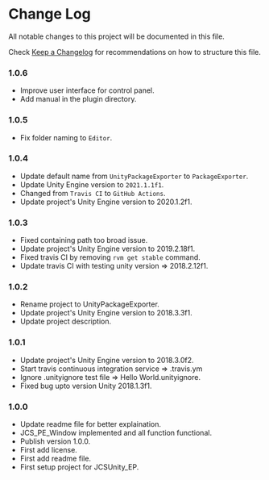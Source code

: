 # Change Log

All notable changes to this project will be documented in this file.

Check [Keep a Changelog](http://keepachangelog.com/) for recommendations on how to structure this file.


### 1.0.6

* Improve user interface for control panel.
* Add manual in the plugin directory.

### 1.0.5

* Fix folder naming to `Editor`.

### 1.0.4

* Update default name from `UnityPackageExporter` to `PackageExporter`.
* Update Unity Engine version to `2021.1.1f1`.
* Changed from `Travis CI` to `GitHub Actions`.
* Update project's Unity Engine version to 2020.1.2f1.

### 1.0.3

* Fixed containing path too broad issue.
* Update project's Unity Engine version to 2019.2.18f1.
* Fixed travis CI by removing `rvm get stable` command.
* Update travis CI with testing unity version => 2018.2.12f1.

### 1.0.2

* Rename project to UnityPackageExporter.
* Update project's Unity Engine version to 2018.3.3f1.
* Update project description.

### 1.0.1

* Update project's Unity Engine version to 2018.3.0f2.
* Start travis continuous integration service => .travis.ym
* Ignore .unityignore test file => Hello World.unityignore.
* Fixed bug upto version Unity 2018.1.3f1.

### 1.0.0

* Update readme file for better explaination.
* JCS_PE_Window implemented and all function functional.
* Publish version 1.0.0.
* First add license.
* First add readme file.
* First setup project for JCSUnity_EP.
